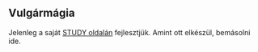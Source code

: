 ## Vulgármágia

Jelenleg a saját [STUDY oldalán](https://github.com/kaktusztea/km100/wiki/STUDY.magia.vulgarmagia) fejlesztjük. Amint ott elkészül, bemásolni ide.